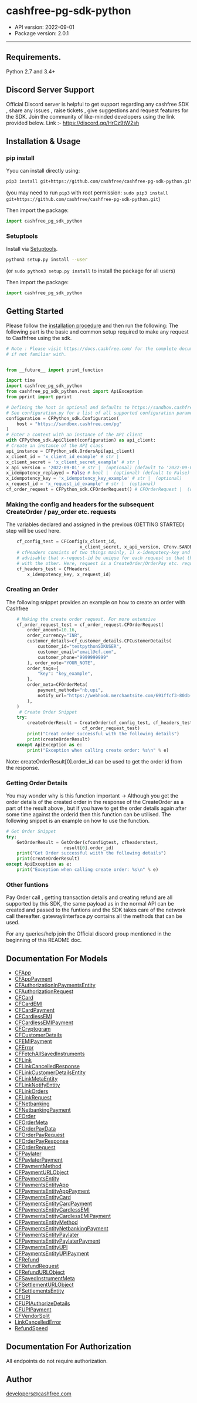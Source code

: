 # cashfree-pg-sdk-python

- API version: 2022-09-01
- Package version: 2.0.1

---

## Requirements.

Python 2.7 and 3.4+

## Discord Server Support

Official Discord server is helpful to get support regarding any cashfree SDK , share any issues , raise tickets , give suggestions and request features for the SDK. Join the community of like-minded developers using the link provided below.
Link :- https://discord.gg/HrCz9tW2sh 

## Installation & Usage

### pip install

Yyou can install directly using:

```sh
pip3 install git+https://github.com/cashfree/cashfree-pg-sdk-python.git
```

(you may need to run `pip3` with root permission: `sudo pip3 install git+https://github.com/cashfree/cashfree-pg-sdk-python.git`)

Then import the package:

```python
import cashfree_pg_sdk_python
```

### Setuptools

Install via [Setuptools](http://pypi.python.org/pypi/setuptools).

```sh
python3 setup.py install --user
```

(or `sudo python3 setup.py install` to install the package for all users)

Then import the package:

```python
import cashfree_pg_sdk_python
```

## Getting Started

Please follow the [installation procedure](#installation--usage) and then run the following:
The following part is the basic and common setup required to make any request to Casfhfree using the sdk.

```python
# Note : Please visit https://docs.cashfree.com/ for the complete documentation of the various terminologies used below, 
# if not familiar with.


from __future__ import print_function

import time
import cashfree_pg_sdk_python
from cashfree_pg_sdk_python.rest import ApiException
from pprint import pprint

# Defining the host is optional and defaults to https://sandbox.cashfree.com/pg
# See configuration.py for a list of all supported configuration parameters.
configuration = CFPython_sdk.Configuration(
    host = "https://sandbox.cashfree.com/pg"
)
# Enter a context with an instance of the API client
with CFPython_sdk.ApiClient(configuration) as api_client:
# Create an instance of the API class
api_instance = CFPython_sdk.OrdersApi(api_client)
x_client_id = 'x_client_id_example' # str |
x_client_secret = 'x_client_secret_example' # str |
x_api_version = '2022-09-01' # str |  (optional) (default to '2022-09-01')
x_idempotency_replayed = False # bool |  (optional) (default to False)
x_idempotency_key = 'x_idempotency_key_example' # str |  (optional)
x_request_id = 'x_request_id_example' # str |  (optional)
cf_order_request = CFPython_sdk.CFOrderRequest() # CFOrderRequest |  (optional)
```

### Making the config and headers for the subsequent CreateOrder / pay_order etc. requests
The variables declared and assigned in the previous (GETTING STARTED) step will be used here.
```python
    cf_config_test = CFConfig(x_client_id,
                            x_client_secret, x_api_version, CFenv.SANDBOX)
    # cfHeaders consists of two things mainly, 1) x-idempotecy-key and 2) x-request-id ; x-request-id can help the consumer of the # sdk to maintain meaningful logs on their side. This can be a unique/non-unique identifier that the consumer can use. It is
    # advisable that x-request-id be unique for each request so that the logging of the events of one request do not clash 
    # with the other. Here, request is a CreateOrder/OrderPay etc. requests that the consumer makes to cashfree.
    cf_headers_test = CFHeaders(
        x_idempotency_key, x_request_id)
```

### Creating an Order 
The following snippet provides an example on how to create an order with Cashfree
```python
    # Making the create order request. For more extensive 
    cf_order_request_test = cf_order_request.CFOrderRequest(
        order_amount=10.16,
        order_currency="INR",
        customer_details=cf_customer_details.CFCustomerDetails(
            customer_id="testpythonSDKUSER",
            customer_email="email@cf.com",
            customer_phone="9999999999"
        ), order_note="YOUR_NOTE",
        order_tags={
            "key": "key_example",
        },
        order_meta=CFOrderMeta(
            payment_methods="nb,upi",
            notify_url="https://webhook.merchantsite.com/691ffcf3-80db-4c10-b0d6-fbdc0be7b146" # This is the webhook url.
        ),
    )
     # Create Order Snippet
    try:
        createOrderResult = CreateOrder(cf_config_test, cf_headers_test,
                             cf_order_request_test)
        print("Creat order successful with the following details")
        print(createOrderResult)
    except ApiException as e:
        print("Exception when calling create order: %s\n" % e)
```
Note: createOrderResult[0].order_id can be used to get the order id from the response.

### Getting Order Details
You may wonder why is this function important -> Although you get the order details of the created order in the response of the CreateOrder as a part of the result above , but if you have to get the order details again after some time against the orderid then this function can be utilised.
The following snippet is an example on how to use the function.

```python
# Get Order Snippet
try:
    GetOrderResult = GetOrder(cfconfigtest, cfheaderstest,
                      result[0].order_id)
    print("Get Order successful wiith the following details")
    print(createOrderResult)
except ApiException as e:
    print("Exception when calling create order: %s\n" % e)
```
### Other funtions
Pay Order call , getting transaction details and creating refund are all supported by this SDK, the same payload as in the normal API can be created and passed to the funtions and the SDK takes care of the network call thereafter.
gatewayiinterface.py contains all the methods that can be used.

For any queries/help join the Official discord group mentioned in the beginning of this README doc.

## Documentation For Models

- [CFApp](docs/CFApp.md)
- [CFAppPayment](docs/CFAppPayment.md)
- [CFAuthorizationInPaymentsEntity](docs/CFAuthorizationInPaymentsEntity.md)
- [CFAuthorizationRequest](docs/CFAuthorizationRequest.md)
- [CFCard](docs/CFCard.md)
- [CFCardEMI](docs/CFCardEMI.md)
- [CFCardPayment](docs/CFCardPayment.md)
- [CFCardlessEMI](docs/CFCardlessEMI.md)
- [CFCardlessEMIPayment](docs/CFCardlessEMIPayment.md)
- [CFCryptogram](docs/CFCryptogram.md)
- [CFCustomerDetails](docs/CFCustomerDetails.md)
- [CFEMIPayment](docs/CFEMIPayment.md)
- [CFError](docs/CFError.md)
- [CFFetchAllSavedInstruments](docs/CFFetchAllSavedInstruments.md)
- [CFLink](docs/CFLink.md)
- [CFLinkCancelledResponse](docs/CFLinkCancelledResponse.md)
- [CFLinkCustomerDetailsEntity](docs/CFLinkCustomerDetailsEntity.md)
- [CFLinkMetaEntity](docs/CFLinkMetaEntity.md)
- [CFLinkNotifyEntity](docs/CFLinkNotifyEntity.md)
- [CFLinkOrders](docs/CFLinkOrders.md)
- [CFLinkRequest](docs/CFLinkRequest.md)
- [CFNetbanking](docs/CFNetbanking.md)
- [CFNetbankingPayment](docs/CFNetbankingPayment.md)
- [CFOrder](docs/CFOrder.md)
- [CFOrderMeta](docs/CFOrderMeta.md)
- [CFOrderPayData](docs/CFOrderPayData.md)
- [CFOrderPayRequest](docs/CFOrderPayRequest.md)
- [CFOrderPayResponse](docs/CFOrderPayResponse.md)
- [CFOrderRequest](docs/CFOrderRequest.md)
- [CFPaylater](docs/CFPaylater.md)
- [CFPaylaterPayment](docs/CFPaylaterPayment.md)
- [CFPaymentMethod](docs/CFPaymentMethod.md)
- [CFPaymentURLObject](docs/CFPaymentURLObject.md)
- [CFPaymentsEntity](docs/CFPaymentsEntity.md)
- [CFPaymentsEntityApp](docs/CFPaymentsEntityApp.md)
- [CFPaymentsEntityAppPayment](docs/CFPaymentsEntityAppPayment.md)
- [CFPaymentsEntityCard](docs/CFPaymentsEntityCard.md)
- [CFPaymentsEntityCardPayment](docs/CFPaymentsEntityCardPayment.md)
- [CFPaymentsEntityCardlessEMI](docs/CFPaymentsEntityCardlessEMI.md)
- [CFPaymentsEntityCardlessEMIPayment](docs/CFPaymentsEntityCardlessEMIPayment.md)
- [CFPaymentsEntityMethod](docs/CFPaymentsEntityMethod.md)
- [CFPaymentsEntityNetbankingPayment](docs/CFPaymentsEntityNetbankingPayment.md)
- [CFPaymentsEntityPaylater](docs/CFPaymentsEntityPaylater.md)
- [CFPaymentsEntityPaylaterPayment](docs/CFPaymentsEntityPaylaterPayment.md)
- [CFPaymentsEntityUPI](docs/CFPaymentsEntityUPI.md)
- [CFPaymentsEntityUPIPayment](docs/CFPaymentsEntityUPIPayment.md)
- [CFRefund](docs/CFRefund.md)
- [CFRefundRequest](docs/CFRefundRequest.md)
- [CFRefundURLObject](docs/CFRefundURLObject.md)
- [CFSavedInstrumentMeta](docs/CFSavedInstrumentMeta.md)
- [CFSettlementURLObject](docs/CFSettlementURLObject.md)
- [CFSettlementsEntity](docs/CFSettlementsEntity.md)
- [CFUPI](docs/CFUPI.md)
- [CFUPIAuthorizeDetails](docs/CFUPIAuthorizeDetails.md)
- [CFUPIPayment](docs/CFUPIPayment.md)
- [CFVendorSplit](docs/CFVendorSplit.md)
- [LinkCancelledError](docs/LinkCancelledError.md)
- [RefundSpeed](docs/RefundSpeed.md)

## Documentation For Authorization

All endpoints do not require authorization.

## Author

developers@cashfree.com
